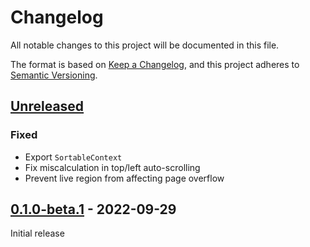 # Changelog

All notable changes to this project will be documented in this file.

The format is based on [Keep a Changelog](https://keepachangelog.com/en/1.0.0/),
and this project adheres to [Semantic Versioning](https://semver.org/spec/v2.0.0.html).

## [Unreleased]
### Fixed
- Export `SortableContext`
- Fix miscalculation in top/left auto-scrolling
- Prevent live region from affecting page overflow

## [0.1.0-beta.1] - 2022-09-29
Initial release

[unreleased]: https://github.com/tobyzerner/inclusive-sort/compare/0.1.0-beta.1...HEAD
[0.1.0-beta.1]: https://github.com/tobyzerner/inclusive-sort/releases/tag/0.1.0-beta.1
